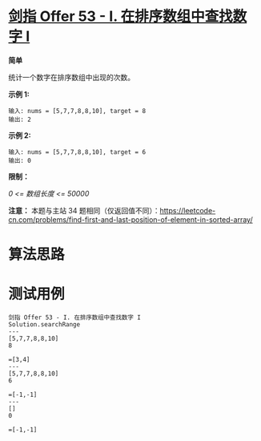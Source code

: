 # [剑指 Offer 53 - I. 在排序数组中查找数字 I][cnTitle]

**简单**

统计一个数字在排序数组中出现的次数。



**示例 1:** 

```
输入: nums = [5,7,7,8,8,10], target = 8
输出: 2
```

**示例 2:** 

```
输入: nums = [5,7,7,8,8,10], target = 6
输出: 0
```



**限制：** 

 *0 <= 数组长度 <= 50000* 



**注意：** 本题与主站 34 题相同（仅返回值不同）：https://leetcode-cn.com/problems/find-first-and-last-position-of-element-in-sorted-array/




# 算法思路

# 测试用例
```
剑指 Offer 53 - I. 在排序数组中查找数字 I
Solution.searchRange
---
[5,7,7,8,8,10]
8

=[3,4]
---
[5,7,7,8,8,10]
6

=[-1,-1]
---
[]
0

=[-1,-1]
```

[cnTitle]: https://leetcode-cn.com/problems/zai-pai-xu-shu-zu-zhong-cha-zhao-shu-zi-lcof/
